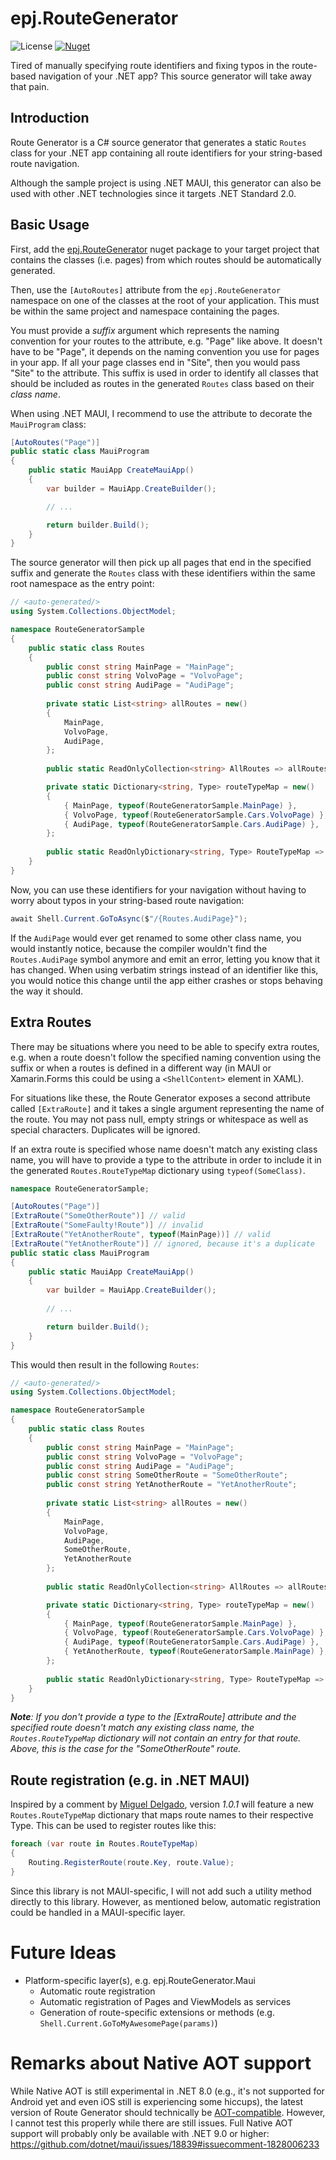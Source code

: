# epj.RouteGenerator

![License](https://img.shields.io/github/license/ewerspej/epj.RouteGenerator)
[![Nuget](https://img.shields.io/nuget/v/epj.RouteGenerator)](https://www.nuget.org/packages/epj.RouteGenerator/)


Tired of manually specifying route identifiers and fixing typos in the route-based navigation of your .NET app? This source generator will take away that pain.

## Introduction

Route Generator is a C# source generator that generates a static `Routes` class for your .NET app containing all route identifiers for your string-based route navigation.

Although the sample project is using .NET MAUI, this generator can also be used with other .NET technologies since it targets .NET Standard 2.0.

## Basic Usage

First, add the [epj.RouteGenerator](https://www.nuget.org/packages/epj.RouteGenerator/) nuget package to your target project that contains the classes (i.e. pages) from which routes should be automatically generated.

Then, use the `[AutoRoutes]` attribute from the `epj.RouteGenerator` namespace on one of the classes at the root of your application. This must be within the same project and namespace containing the pages.

You must provide a *suffix* argument which represents the naming convention for your routes to the attribute, e.g. "Page" like above. It doesn't have to be "Page", it depends on the naming convention you use for pages in your app. If all your page classes end in "Site", then you would pass "Site" to the attribute.
This suffix is used in order to identify all classes that should be included as routes in the generated `Routes` class based on their *class name*.

When using .NET MAUI, I recommend to use the attribute to decorate the `MauiProgram` class:

```c#
[AutoRoutes("Page")]
public static class MauiProgram
{
    public static MauiApp CreateMauiApp()
    {
        var builder = MauiApp.CreateBuilder();

        // ...

        return builder.Build();
    }
}
```

The source generator will then pick up all pages that end in the specified suffix and generate the `Routes` class with these identifiers within the same root namespace as the entry point:

```c#
// <auto-generated/>
using System.Collections.ObjectModel;

namespace RouteGeneratorSample
{
    public static class Routes
    {
        public const string MainPage = "MainPage";
        public const string VolvoPage = "VolvoPage";
        public const string AudiPage = "AudiPage";
    
        private static List<string> allRoutes = new()
        {
            MainPage,
            VolvoPage,
            AudiPage,
        };
        
        public static ReadOnlyCollection<string> AllRoutes => allRoutes.AsReadOnly();

        private static Dictionary<string, Type> routeTypeMap = new()
        {
            { MainPage, typeof(RouteGeneratorSample.MainPage) },
            { VolvoPage, typeof(RouteGeneratorSample.Cars.VolvoPage) },
            { AudiPage, typeof(RouteGeneratorSample.Cars.AudiPage) },
        };
        
        public static ReadOnlyDictionary<string, Type> RouteTypeMap => routeTypeMap.AsReadOnly();
    }
}
```

Now, you can use these identifiers for your navigation without having to worry about typos in your string-based route navigation:

```c#
await Shell.Current.GoToAsync($"/{Routes.AudiPage}");
```

If the `AudiPage` would ever get renamed to some other class name, you would instantly notice, because the compiler wouldn't find the `Routes.AudiPage` symbol anymore and emit an error, letting you know that it has changed. When using verbatim strings instead of an identifier like this, you would notice this change until the app either crashes or stops behaving the way it should.

## Extra Routes

There may be situations where you need to be able to specify extra routes, e.g. when a route doesn't follow the specified naming convention using the suffix or when a routes is defined in a different way (in MAUI or Xamarin.Forms this could be using a `<ShellContent>` element in XAML).

For situations like these, the Route Generator exposes a second attribute called `[ExtraRoute]` and it takes a single argument representing the name of the route. You may not pass null, empty strings or whitespace as well as special characters. Duplicates will be ignored.

If an extra route is specified whose name doesn't match any existing class name, you will have to provide a type to the attribute in order to include it in the generated `Routes.RouteTypeMap` dictionary using `typeof(SomeClass)`.

```c#
namespace RouteGeneratorSample;

[AutoRoutes("Page")]
[ExtraRoute("SomeOtherRoute")] // valid
[ExtraRoute("SomeFaulty!Route")] // invalid
[ExtraRoute("YetAnotherRoute", typeof(MainPage))] // valid
[ExtraRoute("YetAnotherRoute")] // ignored, because it's a duplicate
public static class MauiProgram
{
    public static MauiApp CreateMauiApp()
    {
        var builder = MauiApp.CreateBuilder();
        
        // ...

        return builder.Build();
    }
}
```

This would then result in the following `Routes`:

```c#
// <auto-generated/>
using System.Collections.ObjectModel;

namespace RouteGeneratorSample
{
    public static class Routes
    {
        public const string MainPage = "MainPage";
        public const string VolvoPage = "VolvoPage";
        public const string AudiPage = "AudiPage";
        public const string SomeOtherRoute = "SomeOtherRoute";
        public const string YetAnotherRoute = "YetAnotherRoute";
    
        private static List<string> allRoutes = new()
        {
            MainPage,
            VolvoPage,
            AudiPage,
            SomeOtherRoute,
            YetAnotherRoute
        };
        
        public static ReadOnlyCollection<string> AllRoutes => allRoutes.AsReadOnly();

        private static Dictionary<string, Type> routeTypeMap = new()
        {
            { MainPage, typeof(RouteGeneratorSample.MainPage) },
            { VolvoPage, typeof(RouteGeneratorSample.Cars.VolvoPage) },
            { AudiPage, typeof(RouteGeneratorSample.Cars.AudiPage) },
            { YetAnotherRoute, typeof(RouteGeneratorSample.MainPage) },
        };
        
        public static ReadOnlyDictionary<string, Type> RouteTypeMap => routeTypeMap.AsReadOnly();
    }
}
```

***Note**: If you don't provide a type to the [ExtraRoute] attribute and the specified route doesn't match any existing class name, the `Routes.RouteTypeMap` dictionary will not contain an entry for that route. Above, this is the case for the "SomeOtherRoute" route.*

## Route registration (e.g. in .NET MAUI)

Inspired by a comment by [Miguel Delgado](https://github.com/mdelgadov), version *1.0.1* will feature a new `Routes.RouteTypeMap` dictionary that maps route names to their respective Type. This can be used to register routes like this:

```c#
foreach (var route in Routes.RouteTypeMap)
{
    Routing.RegisterRoute(route.Key, route.Value);
}
```

Since this library is not MAUI-specific, I will not add such a utility method directly to this library. However, as mentioned below, automatic registration could be handled in a MAUI-specific layer.

# Future Ideas

- Platform-specific layer(s), e.g. epj.RouteGenerator.Maui
  - Automatic route registration
  - Automatic registration of Pages and ViewModels as services
  - Generation of route-specific extensions or methods (e.g. `Shell.Current.GoToMyAwesomePage(params)`)

# Remarks about Native AOT support

While Native AOT is still experimental in .NET 8.0 (e.g., it's not supported for Android yet and even iOS still is experiencing some hiccups), the latest version of Route Generator should technically be [AOT-compatible](https://learn.microsoft.com/dotnet/core/deploying/native-aot#limitations-of-native-aot-deployment). However, I cannot test this properly while there are still issues. Full Native AOT support will probably only be available with .NET 9.0 or higher: https://github.com/dotnet/maui/issues/18839#issuecomment-1828006233
